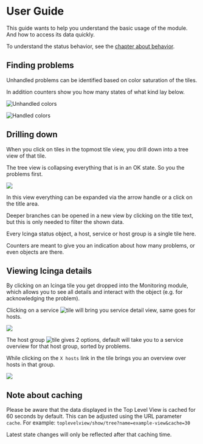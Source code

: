 User Guide
==========

This guide wants to help you understand the basic usage of the module.
And how to access its data quickly.

To understand the status behavior, see the [chapter about behavior](02-Behavior.md).

## Finding problems

Unhandled problems can be identified based on color saturation of the tiles.

In addition counters show you how many states of what kind lay below.

![Unhandled colors](screenshots/colors-unhandled.png)

![Handled colors](screenshots/colors-handled.png)

## Drilling down

When you click on tiles in the topmost tile view, you drill down into a
tree view of that tile.

The tree view is collapsing everything that is in an OK state. So you the
problems first.

![](screenshots/tiles-tree-problems.png)

In this view everything can be expanded via the arrow handle or a click
on the title area.

Deeper branches can be opened in a new view by clicking on the title text, but
this is only needed to filter the shown data.

Every Icinga status object, a host, service or host group is a single tile
here.

Counters are meant to give you an indication about how many problems, or
even objects are there.

## Viewing Icinga details

By clicking on an Icinga tile you get dropped into the Monitoring module,
which allows you to see all details and interact with the object (e.g. for
acknowledging the problem).

Clicking on a service ![tile](screenshots/tile-service.png) will bring you
service detail view, same goes for hosts.

![](screenshots/tree-service.png)

The host group ![tile](screenshots/tile-hostgroup.png) gives 2 options,
default will take you to a service overview for that host group, sorted by problems.

While clicking on the `X hosts` link in the tile brings you an overview
over hosts in that group.

![](screenshots/tree-hostgroup.png)

## Note about caching

Please be aware that the data displayed in the Top Level View is cached for 60
seconds by default. This can be adjusted using the URL parameter `cache`.
For example: `toplevelview/show/tree?name=example-view&cache=30`

Latest state changes will only be reflected after that caching time.
